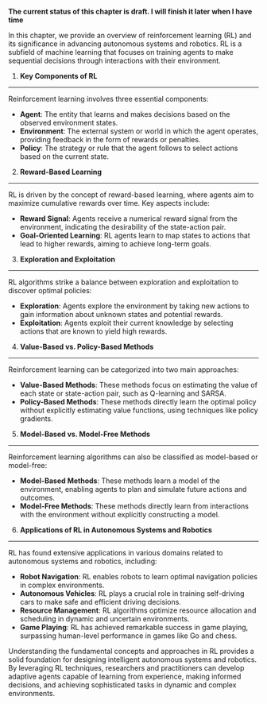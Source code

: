 **The current status of this chapter is draft. I will finish it later when I have time**

In this chapter, we provide an overview of reinforcement learning (RL) and its significance in advancing autonomous systems and robotics. RL is a subfield of machine learning that focuses on training agents to make sequential decisions through interactions with their environment.

1. **Key Components of RL**
---------------------------

Reinforcement learning involves three essential components:

* **Agent**: The entity that learns and makes decisions based on the observed environment states.
* **Environment**: The external system or world in which the agent operates, providing feedback in the form of rewards or penalties.
* **Policy**: The strategy or rule that the agent follows to select actions based on the current state.

2. **Reward-Based Learning**
----------------------------

RL is driven by the concept of reward-based learning, where agents aim to maximize cumulative rewards over time. Key aspects include:

* **Reward Signal**: Agents receive a numerical reward signal from the environment, indicating the desirability of the state-action pair.
* **Goal-Oriented Learning**: RL agents learn to map states to actions that lead to higher rewards, aiming to achieve long-term goals.

3. **Exploration and Exploitation**
-----------------------------------

RL algorithms strike a balance between exploration and exploitation to discover optimal policies:

* **Exploration**: Agents explore the environment by taking new actions to gain information about unknown states and potential rewards.
* **Exploitation**: Agents exploit their current knowledge by selecting actions that are known to yield high rewards.

4. **Value-Based vs. Policy-Based Methods**
-------------------------------------------

Reinforcement learning can be categorized into two main approaches:

* **Value-Based Methods**: These methods focus on estimating the value of each state or state-action pair, such as Q-learning and SARSA.
* **Policy-Based Methods**: These methods directly learn the optimal policy without explicitly estimating value functions, using techniques like policy gradients.

5. **Model-Based vs. Model-Free Methods**
-----------------------------------------

Reinforcement learning algorithms can also be classified as model-based or model-free:

* **Model-Based Methods**: These methods learn a model of the environment, enabling agents to plan and simulate future actions and outcomes.
* **Model-Free Methods**: These methods directly learn from interactions with the environment without explicitly constructing a model.

6. **Applications of RL in Autonomous Systems and Robotics**
------------------------------------------------------------

RL has found extensive applications in various domains related to autonomous systems and robotics, including:

* **Robot Navigation**: RL enables robots to learn optimal navigation policies in complex environments.
* **Autonomous Vehicles**: RL plays a crucial role in training self-driving cars to make safe and efficient driving decisions.
* **Resource Management**: RL algorithms optimize resource allocation and scheduling in dynamic and uncertain environments.
* **Game Playing**: RL has achieved remarkable success in game playing, surpassing human-level performance in games like Go and chess.

Understanding the fundamental concepts and approaches in RL provides a solid foundation for designing intelligent autonomous systems and robotics. By leveraging RL techniques, researchers and practitioners can develop adaptive agents capable of learning from experience, making informed decisions, and achieving sophisticated tasks in dynamic and complex environments.

